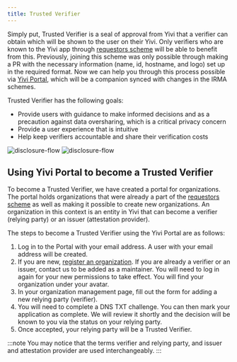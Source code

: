 ```yaml
---
title: Trusted Verifier
---
```


Simply put, Trusted Verifier is a seal of approval from Yivi that a verifier can obtain which will be shown to the user on their Yivi. 
Only verifiers who are known to the Yivi app through <a href="https://github.com/privacybydesign/pbdf-requestors">requestors scheme</a> will be able to benefit from this. 
 Previously, joining this scheme was only possible through making a PR with the necessary information (name, id, hostname, and logo) set up in the required format. Now we can help you through this process possible via <a href="https://portal.yivi.app">Yivi Portal</a>, which will be a companion synced with changes in the IRMA schemes.

Trusted Verifier has the following goals:

- Provide users with guidance to make informed decisions and as a precaution against data oversharing, which is a critical privacy concern
- Provide a user experience that is intuitive
- Help keep verifiers accountable and share their verification costs

<div class="center-container">
  <img
    src="/img/trusted-verifier/trusted.png"
    style={{ width: "35%"}}
    alt="disclosure-flow"
  />
  <img
    src="/img/trusted-verifier/untrusted.png"
    style={{ width: "35%" }}
    alt="disclosure-flow"
  />
</div>

## Using Yivi Portal to become a Trusted Verifier

To become a Trusted Verifier, we have created a portal for organizations. 
The portal holds organizations that were already a part of the <a href="https://github.com/privacybydesign/pbdf-requestors">requestors scheme</a> as
well as making it possible to create new organizations. An organization in this
context is an entity in Yivi that can become a verifier (relying party) or an issuer (attestation provider). 

The steps to become a Trusted Verifier using the Yivi Portal are as follows:

1. Log in to the Portal with your email address. A user with your email address will be created.
2. If you are new, <a href="https://portal.yivi.app/organizations/register">register an organization</a>. If you are already a verifier or an issuer, contact us to be added as a maintainer. You will need to log in again for your new permissions to take effect. You will find your organization under your avatar.
3. In your organization management page, fill out the form for adding a new relying party (verifier).
4. You will need to complete a DNS TXT challenge. You can then mark your application as complete. We will review it shortly and the decision will be known to you via the status on your relying party.
5. Once accepted, your relying party will be a Trusted Verifier.

:::note
You may notice that the terms verifier and relying party, and issuer and attestation provider are used interchangeably.
:::
